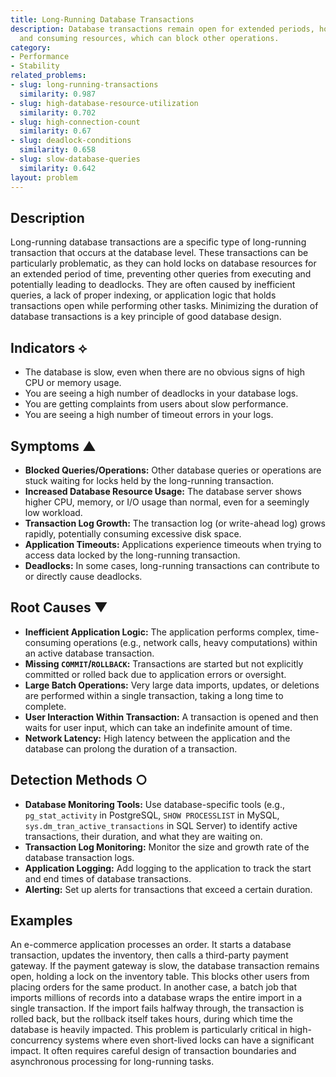 ```yaml
---
title: Long-Running Database Transactions
description: Database transactions remain open for extended periods, holding locks
  and consuming resources, which can block other operations.
category:
- Performance
- Stability
related_problems:
- slug: long-running-transactions
  similarity: 0.987
- slug: high-database-resource-utilization
  similarity: 0.702
- slug: high-connection-count
  similarity: 0.67
- slug: deadlock-conditions
  similarity: 0.658
- slug: slow-database-queries
  similarity: 0.642
layout: problem
---
```


## Description
Long-running database transactions are a specific type of long-running transaction that occurs at the database level. These transactions can be particularly problematic, as they can hold locks on database resources for an extended period of time, preventing other queries from executing and potentially leading to deadlocks. They are often caused by inefficient queries, a lack of proper indexing, or application logic that holds transactions open while performing other tasks. Minimizing the duration of database transactions is a key principle of good database design.

## Indicators ⟡
- The database is slow, even when there are no obvious signs of high CPU or memory usage.
- You are seeing a high number of deadlocks in your database logs.
- You are getting complaints from users about slow performance.
- You are seeing a high number of timeout errors in your logs.

## Symptoms ▲

- **Blocked Queries/Operations:** Other database queries or operations are stuck waiting for locks held by the long-running transaction.
- **Increased Database Resource Usage:** The database server shows higher CPU, memory, or I/O usage than normal, even for a seemingly low workload.
- **Transaction Log Growth:** The transaction log (or write-ahead log) grows rapidly, potentially consuming excessive disk space.
- **Application Timeouts:** Applications experience timeouts when trying to access data locked by the long-running transaction.
- **Deadlocks:** In some cases, long-running transactions can contribute to or directly cause deadlocks.

## Root Causes ▼

- **Inefficient Application Logic:** The application performs complex, time-consuming operations (e.g., network calls, heavy computations) within an active database transaction.
- **Missing `COMMIT`/`ROLLBACK`:** Transactions are started but not explicitly committed or rolled back due to application errors or oversight.
- **Large Batch Operations:** Very large data imports, updates, or deletions are performed within a single transaction, taking a long time to complete.
- **User Interaction Within Transaction:** A transaction is opened and then waits for user input, which can take an indefinite amount of time.
- **Network Latency:** High latency between the application and the database can prolong the duration of a transaction.

## Detection Methods ○

- **Database Monitoring Tools:** Use database-specific tools (e.g., `pg_stat_activity` in PostgreSQL, `SHOW PROCESSLIST` in MySQL, `sys.dm_tran_active_transactions` in SQL Server) to identify active transactions, their duration, and what they are waiting on.
- **Transaction Log Monitoring:** Monitor the size and growth rate of the database transaction logs.
- **Application Logging:** Add logging to the application to track the start and end times of database transactions.
- **Alerting:** Set up alerts for transactions that exceed a certain duration.

## Examples
An e-commerce application processes an order. It starts a database transaction, updates the inventory, then calls a third-party payment gateway. If the payment gateway is slow, the database transaction remains open, holding a lock on the inventory table. This blocks other users from placing orders for the same product. In another case, a batch job that imports millions of records into a database wraps the entire import in a single transaction. If the import fails halfway through, the transaction is rolled back, but the rollback itself takes hours, during which time the database is heavily impacted. This problem is particularly critical in high-concurrency systems where even short-lived locks can have a significant impact. It often requires careful design of transaction boundaries and asynchronous processing for long-running tasks.